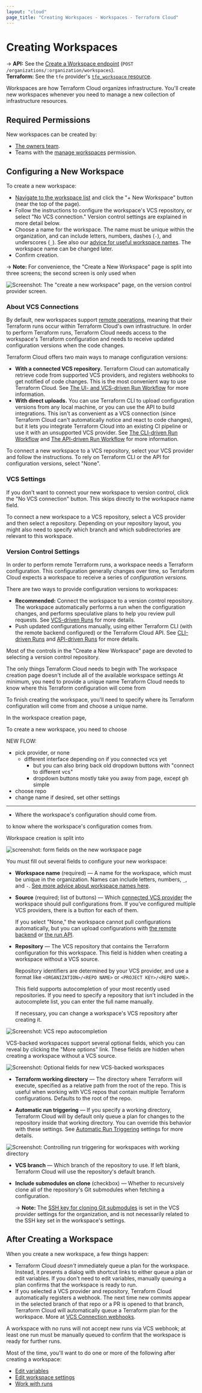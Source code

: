 ```yaml
---
layout: "cloud"
page_title: "Creating Workspaces - Workspaces - Terraform Cloud"
---
```


[remote operations]: ../run/index.html

# Creating Workspaces

-> **API:** See the [Create a Workspace endpoint](../api/workspaces.html#create-a-workspace) (`POST /organizations/:organization/workspaces`). <br/>
**Terraform:** See the `tfe` provider's [`tfe_workspace` resource](/docs/providers/tfe/r/workspace.html).

Workspaces are how Terraform Cloud organizes infrastructure. You'll create new workspaces whenever you need to manage a new collection of infrastructure resources.

## Required Permissions

New workspaces can be created by:

- [The owners team](../users-teams-organizations/teams.html#the-owners-team).
- Teams with the [manage workspaces](../users-teams-organizations/permissions.html#manage-workspaces) permission.

## Configuring a New Workspace

To create a new workspace:

- [Navigate to the workspace list](./index.html#listing-and-filtering-workspaces) and click the "+ New Workspace" button (near the top of the page).
- Follow the instructions to configure the workspace's VCS repository, or select "No VCS connection." Version control settings are explained in more detail below.
- Choose a name for the workspace. The name must be unique within the organization, and can include letters, numbers, dashes (`-`), and underscores (`_`). See also our [advice for useful workspace names](./naming.html). The workspace name can be changed later.
- Confirm creation.

-> **Note:** For convenience, the "Create a New Workspace" page is split into three screens; the second screen is only used when

![Screenshot: The "create a new workspace" page, on the version control provider screen.](./images/creating-vcs-provider.png)

### About VCS Connections

By default, new workspaces support [remote operations][], meaning that their Terraform runs occur within Terraform Cloud's own infrastructure. In order to perform Terraform runs, Terraform Cloud needs access to the workspace's Terraform configuration and needs to receive updated configuration versions when the code changes.

Terraform Cloud offers two main ways to manage configuration versions:

- **With a connected VCS repository.** Terraform Cloud can automatically retrieve code from supported VCS providers, and registers webhooks to get notified of code changes. This is the most convenient way to use Terraform Cloud. See [The UI- and VCS-driven Run Workflow](../run/ui.html) for more information.
- **With direct uploads.** You can use Terraform CLI to upload configuration versions from any local machine, or you can use the API to build integrations. This isn't as convenient as a VCS connection (since Terraform Cloud can't automatically notice and react to code changes), but it lets you integrate Terraform Cloud into an existing CI pipeline or use it with an unsupported VCS provider. See [The CLI-driven Run Workflow](../run/cli.html) and [The API-driven Run Workflow](../run/api.html) for more information.

To connect a new workspace to a VCS repository, select your VCS provider and follow the instructions. To rely on Terraform CLI or the API for configuration versions, select "None".



### VCS Settings

If you don't want to connect your new workspace to version control, click the "No VCS connection" button. This skips directly to the workspace name field.

To connect a new workspace to a VCS repository, select a VCS provider and then select a repository. Depending on your repository layout, you might also need to specify which branch and which subdirectories are relevant to this workspace.






### Version Control Settings

In order to perform remote Terraform runs, a workspace needs a Terraform configuration. This configuration generally changes over time, so Terraform Cloud expects a workspace to receive a series of _configuration versions._

There are two ways to provide configuration versions to workspaces:

- **Recommended:** Connect the workspace to a version control repository. The workspace automatically performs a run when the configuration changes, and performs speculative plans to help you review pull requests. See [VCS-driven Runs](../run/ui.html) for more details.
- Push updated configurations manually, using either Terraform CLI (with the remote backend configured) or the Terraform Cloud API. See [CLI-driven Runs](../run/cli.html) and [API-driven Runs](../run/api.html) for more details.

Most of the controls in the "Create a New Workspace" page are devoted to selecting a version control repository.








The only things Terraform Cloud needs to begin with
 The workspace creation page doesn't include all of the available workspace settings  At minimum, you need to provide a unique name Terraform Cloud needs to know where this Terraform configuration will come from

To finish creating the workspace, you'll need to specify where its Terraform configuration will come from and choose a unique name.

In the workspace creation page,

To create a new workspace, you need to choose




NEW FLOW:

- pick provider, or none
    - different interface depending on if you connected vcs yet
        - but you can also bring back old dropdown buttons with "connect to different vcs"
        - dropdown buttons mostly take you away from page, except gh simple
- choose repo
- change name if desired, set other settings

------



- Where the workspace's configuration should come from.

 to know where the workspace's configuration comes from.

Workspace creation is split into
















![screenshot: form fields on the new workspace page](./images/creating-fields.png)

You must fill out several fields to configure your new workspace:

- **Workspace name** (required) — A name for the workspace, which must be unique in the organization. Names can include letters, numbers, `_`, and `-`. [See more advice about workspace names here](./naming.html).
- **Source** (required; list of buttons) — Which [connected VCS provider](../vcs/index.html) the workspace should pull configurations from. If you've configured multiple VCS providers, there is a button for each of them.

  If you select "None," the workspace cannot pull configurations automatically, but you can upload configurations with [the remote backend](../run/cli.html) or [the run API](../run/api.html).

- **Repository** — The VCS repository that contains the Terraform configuration for this workspace. This field is hidden when creating a workspace without a VCS source.

  Repository identifiers are determined by your VCS provider, and use a format like `<ORGANIZATION>/<REPO NAME>` or `<PROJECT KEY>/<REPO NAME>`.

  This field supports autocompletion of your most recently used repositories. If you need to specify a repository that isn't included in the autocomplete list, you can enter the full name manually.

  If necessary, you can change a workspace's VCS repository after creating it.

![Screenshot: VCS repo autocompletion](./images/creating-vcs.png)

VCS-backed workspaces support several optional fields, which you can reveal by clicking the "More options" link. These fields are hidden when creating a workspace without a VCS source.

![Screenshot: Optional fields for new VCS-backed workspaces](./images/creating-options.png)

- **Terraform working directory** — The directory where Terraform will execute, specified as a relative path from the root of the repo. This is useful when working with VCS repos that contain multiple Terraform configurations. Defaults to the root of the repo.

- **Automatic run triggering** — If you specify a working directory, Terraform Cloud will by default only queue a plan for changes to the repository inside that working directory. You can override this behavior with these settings. See [Automatic Run Triggering](./vcs.html#automatic-run-triggering) settings for more details.

![Screenshot: Controlling run triggering for workspaces with working directory](./images/creating-options-filtering.png)

- **VCS branch** — Which branch of the repository to use. If left blank, Terraform Cloud will use the repository's default branch.
- **Include submodules on clone** (checkbox) — Whether to recursively clone all of the repository's Git submodules when fetching a configuration.

  -> **Note:** The [SSH key for cloning Git submodules](../vcs/index.html#ssh-keys) is set in the VCS provider settings for the organization, and is not necessarily related to the SSH key set in the workspace's settings.

## After Creating a Workspace

When you create a new workspace, a few things happen:

- Terraform Cloud _doesn't_ immediately queue a plan for the workspace. Instead, it presents a dialog with shortcut links to either queue a plan or edit variables. If you don't need to edit variables, manually queuing a plan confirms that the workspace is ready to run.
- If you selected a VCS provider and repository, Terraform Cloud automatically registers a webhook. The next time new commits appear in the selected branch of that repo or a PR is opened to that branch, Terraform Cloud will automatically queue a Terraform plan for the workspace. More at [VCS Connection webhooks](../vcs/index.html#webhooks).

A workspace with no runs will not accept new runs via VCS webhook; at least one run must be manually queued to confirm that the workspace is ready for further runs.

Most of the time, you'll want to do one or more of the following after creating a workspace:

- [Edit variables](./variables.html)
- [Edit workspace settings](./settings.html)
- [Work with runs](../run/index.html)
